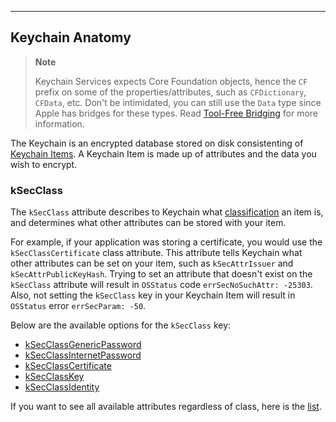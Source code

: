 
---

## Keychain Anatomy

> **Note**
>
> Keychain Services expects Core Foundation objects, hence the `CF` prefix on some of the properties/attributes, such as `CFDictionary`, `CFData`, etc. Don't be intimidated, you can still use the `Data` type since Apple has bridges for these types. Read [Tool-Free Bridging](https://developer.apple.com/library/archive/documentation/General/Conceptual/CocoaEncyclopedia/Toll-FreeBridgin/Toll-FreeBridgin.html) for more information.


The Keychain is an encrypted database stored on disk consistenting of [Keychain Items](https://developer.apple.com/documentation/security/keychain_services/keychain_items). A Keychain Item is made up of attributes and the data you wish to encrypt.

### kSecClass

The `kSecClass` attribute describes to Keychain what [classification](https://developer.apple.com/documentation/security/keychain_services/keychain_items/item_class_keys_and_values) an item is, and determines what other attributes can be stored with your item.

For example, if your application was storing a certificate, you would use the `kSecClassCertificate` class attribute. This attribute tells Keychain what other attributes can be set on your item, such as `kSecAttrIssuer` and `kSecAttrPublicKeyHash`. Trying to set an attribute that doesn't exist on the `kSecClass` attribute will result in `OSStatus` code `errSecNoSuchAttr: -25303`. Also, not setting the `kSecClass` key in your Keychain Item will result in `OSStatus` error `errSecParam: -50`.

Below are the available options for the `kSecClass` key:

- [kSecClassGenericPassword](https://developer.apple.com/documentation/security/ksecclassgenericpassword)
- [kSecClassInternetPassword](https://developer.apple.com/documentation/security/ksecclassinternetpassword)
- [kSecClassCertificate](https://developer.apple.com/documentation/security/ksecclasscertificate)
- [kSecClassKey](https://developer.apple.com/documentation/security/ksecclasskey)
- [kSecClassIdentity](https://developer.apple.com/documentation/security/ksecclassidentity)

If you want to see all available attributes regardless of class, here is the [list](https://developer.apple.com/documentation/security/keychain_services/keychain_items/item_attribute_keys_and_values).
